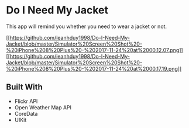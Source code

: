 # Do I Need My Jacket

This app will remind you whether you need to wear a jacket or not.

[[https://github.com/leanhduy1998/Do-I-Need-My-Jacket/blob/master/Simulator%20Screen%20Shot%20-%20iPhone%208%20Plus%20-%202017-11-24%20at%2000.12.07.png]]
[[https://github.com/leanhduy1998/Do-I-Need-My-Jacket/blob/master/Simulator%20Screen%20Shot%20-%20iPhone%208%20Plus%20-%202017-11-24%20at%2000.17.19.png]]

## Built With

* Flickr API
* Open Weather Map API
* CoreData
* UIKit


